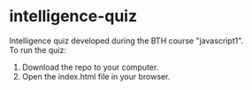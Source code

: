 # intelligence-quiz
Intelligence quiz developed during the BTH course "javascript1".  
To run the quiz:  
1. Download the repo to your computer.  
2. Open the index.html file in your browser.
